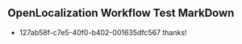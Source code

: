 ## OpenLocalization Workflow Test MarkDown
* 127ab58f-c7e5-40f0-b402-001635dfc567 
thanks!<!--HONumber=Mar16_HO2-->
